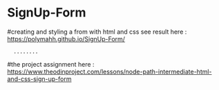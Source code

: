 # SignUp-Form
#creating and styling a from with html and css
see result here : https://polymahh.github.io/SignUp-Form/

      ........

#the project assignment here : https://www.theodinproject.com/lessons/node-path-intermediate-html-and-css-sign-up-form
